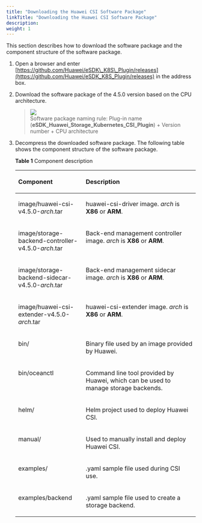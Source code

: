 ```yaml
---
title: "Downloading the Huawei CSI Software Package"
linkTitle: "Downloading the Huawei CSI Software Package"
description: 
weight: 1
---
```


This section describes how to download the software package and the component structure of the software package.

1.  Open a browser and enter  [https://github.com/Huawei/eSDK\_K8S\_Plugin/releases](https://github.com/Huawei/eSDK_K8S_Plugin/releases)  in the address box.
2.  Download the software package of the  4.5.0  version based on the CPU architecture.

    >![](/css-docs/public_sys-resources/en-us/icon-note.gif)  
    >Software package naming rule: Plug-in name \(**eSDK\_Huawei\_Storage\_Kubernetes\_CSI\_Plugin**\) + Version number + CPU architecture

3.  Decompress the downloaded software package. The following table shows the component structure of the software package.

    **Table  1**  Component description

    <a name="en-us_topic_0150885197_table17200162435412"></a>
    <table><thead align="left"><tr id="en-us_topic_0150885197_row6201202412546"><th class="cellrowborder" valign="top" width="37.43%" id="mcps1.2.3.1.1"><p id="en-us_topic_0150885197_p15201324135419"><a name="en-us_topic_0150885197_p15201324135419"></a><a name="en-us_topic_0150885197_p15201324135419"></a>Component</p>
    </th>
    <th class="cellrowborder" valign="top" width="62.57%" id="mcps1.2.3.1.2"><p id="en-us_topic_0150885197_p10201724105411"><a name="en-us_topic_0150885197_p10201724105411"></a><a name="en-us_topic_0150885197_p10201724105411"></a>Description</p>
    </th>
    </tr>
    </thead>
    <tbody><tr id="row930973118310"><td class="cellrowborder" valign="top" width="37.43%" headers="mcps1.2.3.1.1 "><p id="p230912312313"><a name="p230912312313"></a><a name="p230912312313"></a>image/huawei-csi-v<span id="ph1247142163214"><a name="ph1247142163214"></a><a name="ph1247142163214"></a>4.5.0</span>-<em id="i7879115512231"><a name="i7879115512231"></a><a name="i7879115512231"></a>arch</em>.tar</p>
    </td>
    <td class="cellrowborder" valign="top" width="62.57%" headers="mcps1.2.3.1.2 "><p id="p131017311931"><a name="p131017311931"></a><a name="p131017311931"></a>huawei-csi-driver image. <em id="i468114311317"><a name="i468114311317"></a><a name="i468114311317"></a>arch</em> is <strong id="b630516121316"><a name="b630516121316"></a><a name="b630516121316"></a>X86</strong> or <strong id="b59447711133"><a name="b59447711133"></a><a name="b59447711133"></a>ARM</strong>.</p>
    </td>
    </tr>
    <tr id="row1636415012105"><td class="cellrowborder" valign="top" width="37.43%" headers="mcps1.2.3.1.1 "><p id="p236425091017"><a name="p236425091017"></a><a name="p236425091017"></a>image/storage-backend-controller-v<span id="ph16563185044814"><a name="ph16563185044814"></a><a name="ph16563185044814"></a>4.5.0</span>-<em id="i1580012569101"><a name="i1580012569101"></a><a name="i1580012569101"></a>arch</em>.tar</p>
    </td>
    <td class="cellrowborder" valign="top" width="62.57%" headers="mcps1.2.3.1.2 "><p id="p0364350161018"><a name="p0364350161018"></a><a name="p0364350161018"></a>Back-end management controller image. <em id="i5481153614711"><a name="i5481153614711"></a><a name="i5481153614711"></a>arch</em> is <strong id="b1481143624716"><a name="b1481143624716"></a><a name="b1481143624716"></a>X86</strong> or <strong id="b248110368473"><a name="b248110368473"></a><a name="b248110368473"></a>ARM</strong>.</p>
    </td>
    </tr>
    <tr id="row20811154791011"><td class="cellrowborder" valign="top" width="37.43%" headers="mcps1.2.3.1.1 "><p id="p9811154713107"><a name="p9811154713107"></a><a name="p9811154713107"></a>image/storage-backend-sidecar-v<span id="ph0931352104814"><a name="ph0931352104814"></a><a name="ph0931352104814"></a>4.5.0</span>-<em id="i17458825101116"><a name="i17458825101116"></a><a name="i17458825101116"></a>arch</em>.tar</p>
    </td>
    <td class="cellrowborder" valign="top" width="62.57%" headers="mcps1.2.3.1.2 "><p id="p7811174751010"><a name="p7811174751010"></a><a name="p7811174751010"></a>Back-end management sidecar image. <em id="i113682409477"><a name="i113682409477"></a><a name="i113682409477"></a>arch</em> is <strong id="b1536814012479"><a name="b1536814012479"></a><a name="b1536814012479"></a>X86</strong> or <strong id="b9368164014718"><a name="b9368164014718"></a><a name="b9368164014718"></a>ARM</strong>.</p>
    </td>
    </tr>
    <tr id="row925351132220"><td class="cellrowborder" valign="top" width="37.43%" headers="mcps1.2.3.1.1 "><p id="p32505182215"><a name="p32505182215"></a><a name="p32505182215"></a>image/huawei-csi-extender-v<span id="ph486705310481"><a name="ph486705310481"></a><a name="ph486705310481"></a>4.5.0</span>-<em id="i12719141202718"><a name="i12719141202718"></a><a name="i12719141202718"></a>arch</em>.tar</p>
    </td>
    <td class="cellrowborder" valign="top" width="62.57%" headers="mcps1.2.3.1.2 "><p id="p182585182214"><a name="p182585182214"></a><a name="p182585182214"></a>huawei-csi-extender image. <em id="i861363955118"><a name="i861363955118"></a><a name="i861363955118"></a>arch</em> is <strong id="b1961373914518"><a name="b1961373914518"></a><a name="b1961373914518"></a>X86</strong> or <strong id="b1961353913514"><a name="b1961353913514"></a><a name="b1961353913514"></a>ARM</strong>.</p>
    </td>
    </tr>
    <tr id="en-us_topic_0150885197_row132011024185415"><td class="cellrowborder" valign="top" width="37.43%" headers="mcps1.2.3.1.1 "><p id="en-us_topic_0150885197_p320102410540"><a name="en-us_topic_0150885197_p320102410540"></a><a name="en-us_topic_0150885197_p320102410540"></a>bin/</p>
    </td>
    <td class="cellrowborder" valign="top" width="62.57%" headers="mcps1.2.3.1.2 "><p id="en-us_topic_0150885197_p720172417549"><a name="en-us_topic_0150885197_p720172417549"></a><a name="en-us_topic_0150885197_p720172417549"></a>Binary file used by an image provided by Huawei.</p>
    </td>
    </tr>
    <tr id="row1266918385217"><td class="cellrowborder" valign="top" width="37.43%" headers="mcps1.2.3.1.1 "><p id="p566919345210"><a name="p566919345210"></a><a name="p566919345210"></a>bin/oceanctl</p>
    </td>
    <td class="cellrowborder" valign="top" width="62.57%" headers="mcps1.2.3.1.2 "><p id="p1966993195218"><a name="p1966993195218"></a><a name="p1966993195218"></a>Command line tool provided by Huawei, which can be used to manage storage backends.</p>
    </td>
    </tr>
    <tr id="en-us_topic_0150885197_row1745645113715"><td class="cellrowborder" valign="top" width="37.43%" headers="mcps1.2.3.1.1 "><p id="en-us_topic_0150885197_p164570514374"><a name="en-us_topic_0150885197_p164570514374"></a><a name="en-us_topic_0150885197_p164570514374"></a>helm/</p>
    </td>
    <td class="cellrowborder" valign="top" width="62.57%" headers="mcps1.2.3.1.2 "><p id="en-us_topic_0150885197_p445715115370"><a name="en-us_topic_0150885197_p445715115370"></a><a name="en-us_topic_0150885197_p445715115370"></a>Helm project used to deploy Huawei CSI.</p>
    </td>
    </tr>
    <tr id="row1466517173816"><td class="cellrowborder" valign="top" width="37.43%" headers="mcps1.2.3.1.1 "><p id="p104671317163816"><a name="p104671317163816"></a><a name="p104671317163816"></a>manual/</p>
    </td>
    <td class="cellrowborder" valign="top" width="62.57%" headers="mcps1.2.3.1.2 "><p id="p154672177382"><a name="p154672177382"></a><a name="p154672177382"></a>Used to manually install and deploy Huawei CSI.</p>
    </td>
    </tr>
    <tr id="en-us_topic_0150885197_row132192110373"><td class="cellrowborder" valign="top" width="37.43%" headers="mcps1.2.3.1.1 "><p id="en-us_topic_0150885197_p18220111117379"><a name="en-us_topic_0150885197_p18220111117379"></a><a name="en-us_topic_0150885197_p18220111117379"></a>examples/</p>
    </td>
    <td class="cellrowborder" valign="top" width="62.57%" headers="mcps1.2.3.1.2 "><p id="en-us_topic_0150885197_p622091193716"><a name="en-us_topic_0150885197_p622091193716"></a><a name="en-us_topic_0150885197_p622091193716"></a>.yaml sample file used during CSI use.</p>
    </td>
    </tr>
    <tr id="row49534515549"><td class="cellrowborder" valign="top" width="37.43%" headers="mcps1.2.3.1.1 "><p id="p14954195135418"><a name="p14954195135418"></a><a name="p14954195135418"></a>examples/backend</p>
    </td>
    <td class="cellrowborder" valign="top" width="62.57%" headers="mcps1.2.3.1.2 "><p id="p695405175411"><a name="p695405175411"></a><a name="p695405175411"></a>.yaml sample file used to create a storage backend.</p>
    </td>
    </tr>
    </tbody>
    </table>

